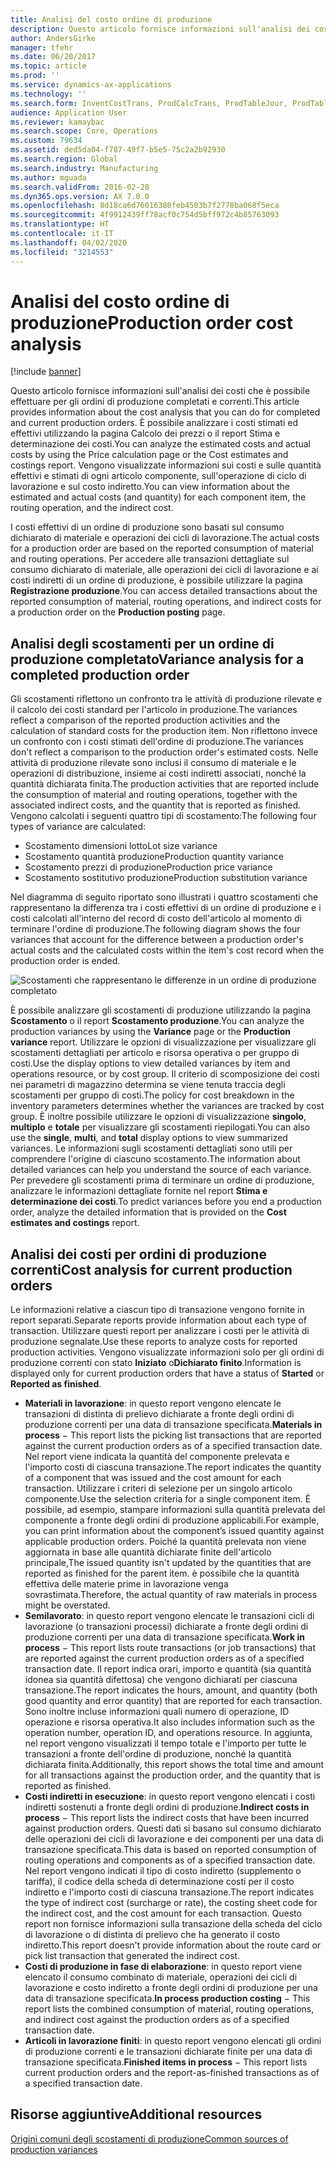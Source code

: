 ```yaml
---
title: Analisi del costo ordine di produzione
description: Questo articolo fornisce informazioni sull'analisi dei costi che è possibile effettuare per gli ordini di produzione completati e correnti. È possibile analizzare i costi stimati ed effettivi utilizzando la pagina Calcolo dei prezzi o il report Stima e determinazione dei costi. Vengono visualizzate informazioni sui costi e sulle quantità effettivi e stimati di ogni articolo componente, sull'operazione di ciclo di lavorazione e sul costo indiretto.
author: AndersGirke
manager: tfehr
ms.date: 06/20/2017
ms.topic: article
ms.prod: ''
ms.service: dynamics-ax-applications
ms.technology: ''
ms.search.form: InventCostTrans, ProdCalcTrans, ProdTableJour, ProdTableListPage
audience: Application User
ms.reviewer: kamaybac
ms.search.scope: Core, Operations
ms.custom: 79634
ms.assetid: ded5da04-f787-49f7-b5e5-75c2a2b92930
ms.search.region: Global
ms.search.industry: Manufacturing
ms.author: mguada
ms.search.validFrom: 2016-02-28
ms.dyn365.ops.version: AX 7.0.0
ms.openlocfilehash: 8d18ca6d76016380feb4503b7f2778ba068f5eca
ms.sourcegitcommit: 4f9912439ff78acf0c754d5bff972c4b85763093
ms.translationtype: HT
ms.contentlocale: it-IT
ms.lasthandoff: 04/02/2020
ms.locfileid: "3214553"
---
```

# <a name="production-order-cost-analysis"></a><span data-ttu-id="388b6-105">Analisi del costo ordine di produzione</span><span class="sxs-lookup"><span data-stu-id="388b6-105">Production order cost analysis</span></span>

[!include [banner](../includes/banner.md)]

<span data-ttu-id="388b6-106">Questo articolo fornisce informazioni sull'analisi dei costi che è possibile effettuare per gli ordini di produzione completati e correnti.</span><span class="sxs-lookup"><span data-stu-id="388b6-106">This article provides information about the cost analysis that you can do for completed and current production orders.</span></span> <span data-ttu-id="388b6-107">È possibile analizzare i costi stimati ed effettivi utilizzando la pagina Calcolo dei prezzi o il report Stima e determinazione dei costi.</span><span class="sxs-lookup"><span data-stu-id="388b6-107">You can analyze the estimated costs and actual costs by using the Price calculation page or the Cost estimates and costings report.</span></span> <span data-ttu-id="388b6-108">Vengono visualizzate informazioni sui costi e sulle quantità effettivi e stimati di ogni articolo componente, sull'operazione di ciclo di lavorazione e sul costo indiretto.</span><span class="sxs-lookup"><span data-stu-id="388b6-108">You can view information about the estimated and actual costs (and quantity) for each component item, the routing operation, and the indirect cost.</span></span>

<span data-ttu-id="388b6-109">I costi effettivi di un ordine di produzione sono basati sul consumo dichiarato di materiale e operazioni dei cicli di lavorazione.</span><span class="sxs-lookup"><span data-stu-id="388b6-109">The actual costs for a production order are based on the reported consumption of material and routing operations.</span></span> <span data-ttu-id="388b6-110">Per accedere alle transazioni dettagliate sul consumo dichiarato di materiale, alle operazioni dei cicli di lavorazione e ai costi indiretti di un ordine di produzione, è possibile utilizzare la pagina **Registrazione produzione**.</span><span class="sxs-lookup"><span data-stu-id="388b6-110">You can access detailed transactions about the reported consumption of material, routing operations, and indirect costs for a production order on the **Production posting** page.</span></span>

## <a name="variance-analysis-for-a-completed-production-order"></a><span data-ttu-id="388b6-111">Analisi degli scostamenti per un ordine di produzione completato</span><span class="sxs-lookup"><span data-stu-id="388b6-111">Variance analysis for a completed production order</span></span>
<span data-ttu-id="388b6-112">Gli scostamenti riflettono un confronto tra le attività di produzione rilevate e il calcolo dei costi standard per l'articolo in produzione.</span><span class="sxs-lookup"><span data-stu-id="388b6-112">The variances reflect a comparison of the reported production activities and the calculation of standard costs for the production item.</span></span> <span data-ttu-id="388b6-113">Non riflettono invece un confronto con i costi stimati dell'ordine di produzione.</span><span class="sxs-lookup"><span data-stu-id="388b6-113">The variances don't reflect a comparison to the production order's estimated costs.</span></span> <span data-ttu-id="388b6-114">Nelle attività di produzione rilevate sono inclusi il consumo di materiale e le operazioni di distribuzione, insieme ai costi indiretti associati, nonché la quantità dichiarata finita.</span><span class="sxs-lookup"><span data-stu-id="388b6-114">The production activities that are reported include the consumption of material and routing operations, together with the associated indirect costs, and the quantity that is reported as finished.</span></span> <span data-ttu-id="388b6-115">Vengono calcolati i seguenti quattro tipi di scostamento:</span><span class="sxs-lookup"><span data-stu-id="388b6-115">The following four types of variance are calculated:</span></span>

-   <span data-ttu-id="388b6-116">Scostamento dimensioni lotto</span><span class="sxs-lookup"><span data-stu-id="388b6-116">Lot size variance</span></span>
-   <span data-ttu-id="388b6-117">Scostamento quantità produzione</span><span class="sxs-lookup"><span data-stu-id="388b6-117">Production quantity variance</span></span>
-   <span data-ttu-id="388b6-118">Scostamento prezzi di produzione</span><span class="sxs-lookup"><span data-stu-id="388b6-118">Production price variance</span></span>
-   <span data-ttu-id="388b6-119">Scostamento sostitutivo produzione</span><span class="sxs-lookup"><span data-stu-id="388b6-119">Production substitution variance</span></span>

<span data-ttu-id="388b6-120">Nel diagramma di seguito riportato sono illustrati i quattro scostamenti che rappresentano la differenza tra i costi effettivi di un ordine di produzione e i costi calcolati all'interno del record di costo dell'articolo al momento di terminare l'ordine di produzione.</span><span class="sxs-lookup"><span data-stu-id="388b6-120">The following diagram shows the four variances that account for the difference between a production order's actual costs and the calculated costs within the item's cost record when the production order is ended.</span></span> 

![Scostamenti che rappresentano le differenze in un ordine di produzione completato](./media/control.jpg) 

<span data-ttu-id="388b6-122">È possibile analizzare gli scostamenti di produzione utilizzando la pagina **Scostamento** o il report **Scostamento produzione**.</span><span class="sxs-lookup"><span data-stu-id="388b6-122">You can analyze the production variances by using the **Variance** page or the **Production variance** report.</span></span> <span data-ttu-id="388b6-123">Utilizzare le opzioni di visualizzazione per visualizzare gli scostamenti dettagliati per articolo e risorsa operativa o per gruppo di costi.</span><span class="sxs-lookup"><span data-stu-id="388b6-123">Use the display options to view detailed variances by item and operations resource, or by cost group.</span></span> <span data-ttu-id="388b6-124">Il criterio di scomposizione dei costi nei parametri di magazzino determina se viene tenuta traccia degli scostamenti per gruppo di costi.</span><span class="sxs-lookup"><span data-stu-id="388b6-124">The policy for cost breakdown in the inventory parameters determines whether the variances are tracked by cost group.</span></span> <span data-ttu-id="388b6-125">È inoltre possibile utilizzare le opzioni di visualizzazione **singolo**, **multiplo** e **totale** per visualizzare gli scostamenti riepilogati.</span><span class="sxs-lookup"><span data-stu-id="388b6-125">You can also use the **single**, **multi**, and **total** display options to view summarized variances.</span></span> <span data-ttu-id="388b6-126">Le informazioni sugli scostamenti dettagliati sono utili per comprendere l'origine di ciascuno scostamento.</span><span class="sxs-lookup"><span data-stu-id="388b6-126">The information about detailed variances can help you understand the source of each variance.</span></span> <span data-ttu-id="388b6-127">Per prevedere gli scostamenti prima di terminare un ordine di produzione, analizzare le informazioni dettagliate fornite nel report **Stima e determinazione dei costi**.</span><span class="sxs-lookup"><span data-stu-id="388b6-127">To predict variances before you end a production order, analyze the detailed information that is provided on the **Cost estimates and costings** report.</span></span>

## <a name="cost-analysis-for-current-production-orders"></a><span data-ttu-id="388b6-128">Analisi dei costi per ordini di produzione correnti</span><span class="sxs-lookup"><span data-stu-id="388b6-128">Cost analysis for current production orders</span></span>
<span data-ttu-id="388b6-129">Le informazioni relative a ciascun tipo di transazione vengono fornite in report separati.</span><span class="sxs-lookup"><span data-stu-id="388b6-129">Separate reports provide information about each type of transaction.</span></span> <span data-ttu-id="388b6-130">Utilizzare questi report per analizzare i costi per le attività di produzione segnalate.</span><span class="sxs-lookup"><span data-stu-id="388b6-130">Use these reports to analyze costs for reported production activities.</span></span> <span data-ttu-id="388b6-131">Vengono visualizzate informazioni solo per gli ordini di produzione correnti con stato **Iniziato** o**Dichiarato finito**.</span><span class="sxs-lookup"><span data-stu-id="388b6-131">Information is displayed only for current production orders that have a status of **Started** or **Reported as finished**.</span></span>

-   <span data-ttu-id="388b6-132">**Materiali in lavorazione**: in questo report vengono elencate le transazioni di distinta di prelievo dichiarate a fronte degli ordini di produzione correnti per una data di transazione specificata.</span><span class="sxs-lookup"><span data-stu-id="388b6-132">**Materials in process** − This report lists the picking list transactions that are reported against the current production orders as of a specified transaction date.</span></span> <span data-ttu-id="388b6-133">Nel report viene indicata la quantità del componente prelevata e l'importo costi di ciascuna transazione.</span><span class="sxs-lookup"><span data-stu-id="388b6-133">The report indicates the quantity of a component that was issued and the cost amount for each transaction.</span></span> <span data-ttu-id="388b6-134">Utilizzare i criteri di selezione per un singolo articolo componente.</span><span class="sxs-lookup"><span data-stu-id="388b6-134">Use the selection criteria for a single component item.</span></span> <span data-ttu-id="388b6-135">È possibile, ad esempio, stampare informazioni sulla quantità prelevata del componente a fronte degli ordini di produzione applicabili.</span><span class="sxs-lookup"><span data-stu-id="388b6-135">For example, you can print information about the component’s issued quantity against applicable production orders.</span></span> <span data-ttu-id="388b6-136">Poiché la quantità prelevata non viene aggiornata in base alle quantità dichiarate finite dell'articolo principale,</span><span class="sxs-lookup"><span data-stu-id="388b6-136">The issued quantity isn't updated by the quantities that are reported as finished for the parent item.</span></span> <span data-ttu-id="388b6-137">è possibile che la quantità effettiva delle materie prime in lavorazione venga sovrastimata.</span><span class="sxs-lookup"><span data-stu-id="388b6-137">Therefore, the actual quantity of raw materials in process might be overstated.</span></span>
-   <span data-ttu-id="388b6-138">**Semilavorato**: in questo report vengono elencate le transazioni cicli di lavorazione (o transazioni processi) dichiarate a fronte degli ordini di produzione correnti per una data di transazione specificata.</span><span class="sxs-lookup"><span data-stu-id="388b6-138">**Work in process** − This report lists route transactions (or job transactions) that are reported against the current production orders as of a specified transaction date.</span></span> <span data-ttu-id="388b6-139">Il report indica orari, importo e quantità (sia quantità idonea sia quantità difettosa) che vengono dichiarati per ciascuna transazione.</span><span class="sxs-lookup"><span data-stu-id="388b6-139">The report indicates the hours, amount, and quantity (both good quantity and error quantity) that are reported for each transaction.</span></span> <span data-ttu-id="388b6-140">Sono inoltre incluse informazioni quali numero di operazione, ID operazione e risorsa operativa.</span><span class="sxs-lookup"><span data-stu-id="388b6-140">It also includes information such as the operation number, operation ID, and operations resource.</span></span> <span data-ttu-id="388b6-141">In aggiunta, nel report vengono visualizzati il tempo totale e l'importo per tutte le transazioni a fronte dell'ordine di produzione, nonché la quantità dichiarata finita.</span><span class="sxs-lookup"><span data-stu-id="388b6-141">Additionally, this report shows the total time and amount for all transactions against the production order, and the quantity that is reported as finished.</span></span>
-   <span data-ttu-id="388b6-142">**Costi indiretti in esecuzione**: in questo report vengono elencati i costi indiretti sostenuti a fronte degli ordini di produzione.</span><span class="sxs-lookup"><span data-stu-id="388b6-142">**Indirect costs in process** − This report lists the indirect costs that have been incurred against production orders.</span></span> <span data-ttu-id="388b6-143">Questi dati si basano sul consumo dichiarato delle operazioni dei cicli di lavorazione e dei componenti per una data di transazione specificata.</span><span class="sxs-lookup"><span data-stu-id="388b6-143">This data is based on reported consumption of routing operations and components as of a specified transaction date.</span></span> <span data-ttu-id="388b6-144">Nel report vengono indicati il tipo di costo indiretto (supplemento o tariffa), il codice della scheda di determinazione costi per il costo indiretto e l'importo costi di ciascuna transazione.</span><span class="sxs-lookup"><span data-stu-id="388b6-144">The report indicates the type of indirect cost (surcharge or rate), the costing sheet code for the indirect cost, and the cost amount for each transaction.</span></span> <span data-ttu-id="388b6-145">Questo report non fornisce informazioni sulla transazione della scheda del ciclo di lavorazione o di distinta di prelievo che ha generato il costo indiretto.</span><span class="sxs-lookup"><span data-stu-id="388b6-145">This report doesn't provide information about the route card or pick list transaction that generated the indirect cost.</span></span>
-   <span data-ttu-id="388b6-146">**Costi di produzione in fase di elaborazione**: in questo report viene elencato il consumo combinato di materiale, operazioni dei cicli di lavorazione e costo indiretto a fronte degli ordini di produzione per una data di transazione specificata.</span><span class="sxs-lookup"><span data-stu-id="388b6-146">**In process production costing** − This report lists the combined consumption of material, routing operations, and indirect cost against the production orders as of a specified transaction date.</span></span>
-   <span data-ttu-id="388b6-147">**Articoli in lavorazione finiti**: in questo report vengono elencati gli ordini di produzione correnti e le transazioni dichiarate finite per una data di transazione specificata.</span><span class="sxs-lookup"><span data-stu-id="388b6-147">**Finished items in process** − This report lists current production orders and the report-as-finished transactions as of a specified transaction date.</span></span>


<a name="additional-resources"></a><span data-ttu-id="388b6-148">Risorse aggiuntive</span><span class="sxs-lookup"><span data-stu-id="388b6-148">Additional resources</span></span>
--------

[<span data-ttu-id="388b6-149">Origini comuni degli scostamenti di produzione</span><span class="sxs-lookup"><span data-stu-id="388b6-149">Common sources of production variances</span></span>](common-sources-of-production-variances.md)



